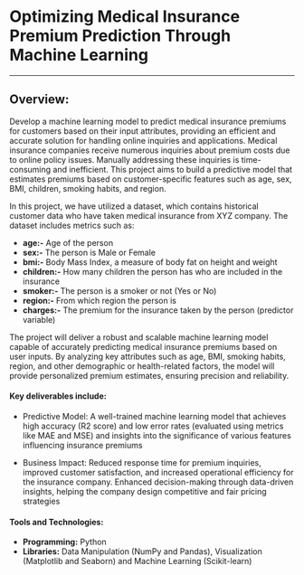 # Optimizing Medical Insurance Premium Prediction Through Machine Learning
---
## Overview:
Develop a machine learning model to predict medical insurance premiums for customers based on their input attributes, providing an efficient and accurate solution for handling online inquiries and applications.
Medical insurance companies receive numerous inquiries about premium costs due to online policy issues. Manually addressing these inquiries is time-consuming and inefficient. This project aims to build a predictive model that estimates premiums based on customer-specific features such as age, sex, BMI, children, smoking habits, and region.

In this project, we have utilized a dataset, which contains historical customer data who have taken medical insurance from XYZ company. The dataset includes metrics such as:

- __age:-__	Age of the person
- __sex:-__	The person is Male or Female
- __bmi:-__	Body Mass Index, a measure of body fat on height and weight
- __children:-__	How many children the person has who are included in the insurance
- __smoker:-__	The person is a smoker or not (Yes or No)
- __region:-__	From which region the person is
- __charges:-__	The premium for the insurance taken by the person (predictor variable)


The project will deliver a robust and scalable machine learning model capable of accurately predicting medical insurance premiums based on user inputs. By analyzing key attributes such as age, BMI, smoking habits, region, and other demographic or health-related factors, the model will provide personalized premium estimates, ensuring precision and reliability.

#### __Key deliverables include:__

- Predictive Model: A well-trained machine learning model that achieves high accuracy (R2 score) and low error rates (evaluated using metrics like MAE and MSE) and insights into the significance of various features influencing insurance premiums

- Business Impact: Reduced response time for premium inquiries, improved customer satisfaction, and increased operational efficiency for the insurance company. Enhanced decision-making through data-driven insights, helping the company design competitive and fair pricing strategies
  
#### __Tools and Technologies:__
- __Programming:__ Python
- __Libraries:__ Data Manipulation (NumPy and Pandas), Visualization (Matplotlib and Seaborn) and Machine Learning (Scikit-learn)
